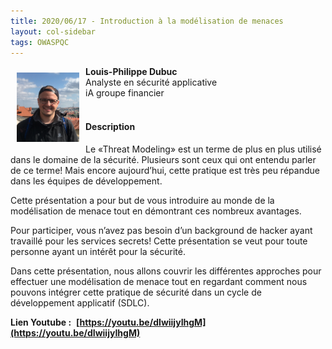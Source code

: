 ```yaml
---
title: 2020/06/17 - Introduction à la modélisation de menaces
layout: col-sidebar
tags: OWASPQC
---
```


<img align="left" style="padding: 10px; bottom-padding: 10px" width="100px" src="../assets/images/../../../assets/images/LouisPhilippeDubuc.png" />

**Louis-Philippe Dubuc**
<br>Analyste en sécurité applicative
<br>iA groupe financier
<br><br>

#### Description

Le «Threat Modeling» est un terme de plus en plus utilisé dans le domaine de la sécurité. Plusieurs sont ceux qui ont entendu parler de ce terme! Mais encore aujourd’hui, cette pratique est très peu répandue dans les équipes de développement.

Cette présentation a pour but de vous introduire au monde de la modélisation de menace tout en démontrant ces nombreux avantages.

Pour participer, vous n’avez pas besoin d’un background de hacker ayant travaillé pour les services secrets! Cette présentation se veut pour toute personne ayant un intérêt pour la sécurité.

Dans cette présentation, nous allons couvrir les différentes approches pour effectuer une modélisation de menace tout en regardant comment nous pouvons intégrer cette pratique de sécurité dans un cycle de développement applicatif (SDLC).

**Lien Youtube :**&nbsp;
**[https://youtu.be/dIwiijyIhgM](https://youtu.be/dIwiijyIhgM)**
<br>&nbsp;
<br>
